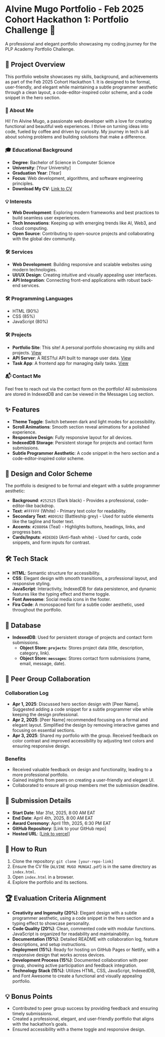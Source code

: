 # Alvine Mugo Portfolio - Feb 2025 Cohort Hackathon 1: Portfolio Challenge 🚀

A professional and elegant portfolio showcasing my coding journey for the PLP Academy Portfolio Challenge.

## 🌟 Project Overview
This portfolio website showcases my skills, background, and achievements as part of the Feb 2025 Cohort Hackathon 1. It is designed to be formal, user-friendly, and elegant while maintaining a subtle programmer aesthetic through a clean layout, a code-editor-inspired color scheme, and a code snippet in the hero section.

### 📝 About Me
Hi! I’m Alvine Mugo, a passionate web developer with a love for creating functional and beautiful web experiences. I thrive on turning ideas into code, fueled by coffee and driven by curiosity. My journey in tech is all about solving problems and building solutions that make a difference.

### 🎓 Educational Background
- **Degree**: Bachelor of Science in Computer Science
- **University**: [Your University]
- **Graduation Year**: [Year]
- **Focus**: Web development, algorithms, and software engineering principles.
- **Download My CV**: [Link to CV](ALVINE%20MUGO%20MUNGAI.pdf)

### 💡 Interests
- **Web Development**: Exploring modern frameworks and best practices to build seamless user experiences.
- **Tech Innovations**: Keeping up with emerging trends like AI, Web3, and cloud computing.
- **Open Source**: Contributing to open-source projects and collaborating with the global dev community.

### 🛠️ Services
- **Web Development**: Building responsive and scalable websites using modern technologies.
- **UI/UX Design**: Creating intuitive and visually appealing user interfaces.
- **API Integration**: Connecting front-end applications with robust back-end services.

### 🛠️ Programming Languages
- HTML (90%)
- CSS (85%)
- JavaScript (80%)

### 🛠️ Projects
- **Portfolio Site**: This site! A personal portfolio showcasing my skills and projects. [View](#)
- **API Server**: A RESTful API built to manage user data. [View](#)
- **Task App**: A frontend app for managing daily tasks. [View](#)

### 📬 Contact Me
Feel free to reach out via the contact form on the portfolio! All submissions are stored in IndexedDB and can be viewed in the Messages Log section.

## ✨ Features
- **Theme Toggle**: Switch between dark and light modes for accessibility.
- **Scroll Animations**: Smooth section reveal animations for a polished experience.
- **Responsive Design**: Fully responsive layout for all devices.
- **IndexedDB Storage**: Persistent storage for projects and contact form submissions.
- **Subtle Programmer Aesthetic**: A code snippet in the hero section and a code-editor-inspired color scheme.

## 🎨 Design and Color Scheme
The portfolio is designed to be formal and elegant with a subtle programmer aesthetic:
- **Background**: `#252525` (Dark black) - Provides a professional, code-editor-like backdrop.
- **Text**: `#FFFFFF` (White) - Primary text color for readability.
- **Secondary Text**: `#8D9192` (Battleship grey) - Used for subtle elements like the tagline and footer text.
- **Accents**: `#28809A` (Teal) - Highlights buttons, headings, links, and progress bars.
- **Cards/Inputs**: `#EDEDED` (Anti-flash white) - Used for cards, code snippets, and form inputs for contrast.

## 🛠️ Tech Stack
- **HTML**: Semantic structure for accessibility.
- **CSS**: Elegant design with smooth transitions, a professional layout, and responsive styling.
- **JavaScript**: Interactivity, IndexedDB for data persistence, and dynamic features like the typing effect and theme toggle.
- **Font Awesome**: Social media icons in the footer.
- **Fira Code**: A monospaced font for a subtle coder aesthetic, used throughout the portfolio.

## 📁 Database
- **IndexedDB**: Used for persistent storage of projects and contact form submissions.
  - **Object Store: `projects`**: Stores project data (title, description, category, link).
  - **Object Store: `messages`**: Stores contact form submissions (name, email, message, date).

## 👥 Peer Group Collaboration
### Collaboration Log
- **Apr 1, 2025**: Discussed hero section design with [Peer Name]. Suggested adding a code snippet for a subtle programmer vibe while keeping the design professional.
- **Apr 2, 2025**: [Peer Name] recommended focusing on a formal and elegant layout. Simplified the design by removing interactive games and focusing on essential sections.
- **Apr 3, 2025**: Shared my portfolio with the group. Received feedback on color contrast and improved accessibility by adjusting text colors and ensuring responsive design.

### Benefits
- Received valuable feedback on design and functionality, leading to a more professional portfolio.
- Gained insights from peers on creating a user-friendly and elegant UI.
- Collaborated to ensure all group members met the submission deadline.

## 📅 Submission Details
- **Start Date**: Mar 31st, 2025, 8:00 AM EAT
- **End Date**: April 4th, 2025, 8:00 AM EAT
- **Award Ceremony**: April 11th, 2025, 6:30 PM EAT
- **GitHub Repository**: [Link to your GitHub repo]
- **Hosted URL**: [[Link to vercel](https://alvinemugo-nu.vercel.app/)]

## 📁 How to Run
1. Clone the repository: `git clone [your-repo-link]`
2. Ensure the CV file (`ALVINE MUGO MUNGAI.pdf`) is in the same directory as `index.html`.
3. Open `index.html` in a browser.
4. Explore the portfolio and its sections.

## 🏆 Evaluation Criteria Alignment
- **Creativity and Ingenuity (20%)**: Elegant design with a subtle programmer aesthetic, using a code snippet in the hero section and a typing effect to showcase personality.
- **Code Quality (20%)**: Clean, commented code with modular functions. JavaScript is organized for readability and maintainability.
- **Documentation (15%)**: Detailed README with collaboration log, feature descriptions, and setup instructions.
- **Deployment (15%)**: Ready for hosting on GitHub Pages or Netlify, with a responsive design that works across devices.
- **Development Process (15%)**: Documented collaboration with peer group, showing active participation and feedback integration.
- **Technology Stack (15%)**: Utilizes HTML, CSS, JavaScript, IndexedDB, and Font Awesome to create a functional and visually appealing portfolio.

## 💡 Bonus Points
- Contributed to peer group success by providing feedback and ensuring timely submissions.
- Created a professional, elegant, and user-friendly portfolio that aligns with the hackathon’s goals.
- Ensured accessibility with a theme toggle and responsive design.